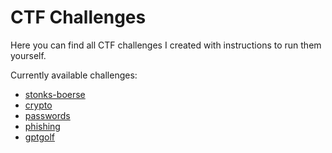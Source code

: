 # CTF Challenges

Here you can find all CTF challenges I created with instructions to run them yourself.

Currently available challenges:

- [stonks-boerse](./stonks-boerse/)
- [crypto](./crypto/)
- [passwords](./passwords/)
- [phishing](./phishing/)
- [gptgolf](./gptgolf/)
